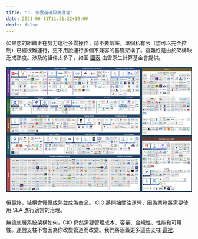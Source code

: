 ```yaml
---
title: "3. 多雲基礎設施運營"
date: 2021-06-11T11:31:22+10:00
draft: false
---
```


如果您的組織正在努力運行多雲操作，請不要氣餒。單個私有云（您可以完全控制）已經很難運行，更不用說運行多個不兼容的基礎架構了。複雜性是由於架構缺乏成熟度。涉及的組件太多了，如圖 [圖表](https://landscape.cncf.io/) 由雲原生計算基金會提供。

![CNCF圖](1.1.3-fig-1.png)

但最終，結構會慢慢成熟並成為商品。 CIO 將開始關注運營，因為業務將需要使用 SLA 進行適當的治理。

無論底層系統架構如何，CIO 仍然需要管理成本、容量、合規性、性能和可用性。運營支柱不會因為你改變管道而改變。我們將涵蓋更多這些支柱 [這裡](/zh-tw/operations-management/chapter-1-overview/1.1.8-pillar-vs-process/).
